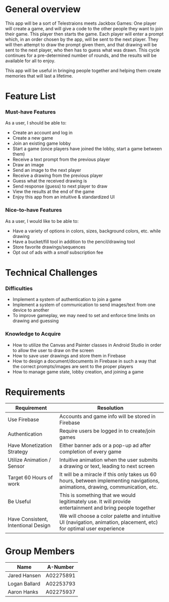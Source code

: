 # General overview
This app will be a sort of Telestraions meets Jackbox Games: One player will create a game, and will give a code to the other people they want to join their game. This player then  starts the game. Each player will enter a prompt which, in an order chosen by the app, will be sent to the next player. They will then attempt to draw the prompt given them, and that drawing will be sent to the next player, who then has to guess what was drawn. This cycle continues for a pre-determined number of rounds, and the results will be available for all to enjoy.

This app will be useful in bringing people together and helping them create memories that will last a lifetime.

# Feature List
### Must-have Features
As a user, I should be able to:
- Create an account and log in
- Create a new game
- Join an existing game lobby
- Start a game (once players have joined the lobby, start a game between them)
- Receive a text prompt from the previous player
- Draw an image
- Send an image to the next player
- Receive a drawing from the previous player
- Guess what the received drawing is
- Send response (guess) to next player to draw
- View the results at the end of the game
- Enjoy this app from an intuitive & standardized UI

### Nice-to-have Features
As a user, I would like to be able to:
- Have a variety of options in colors, sizes, background colors, etc. while drawing
- Have a bucket/fill tool in addition to the pencil/drawing tool
- Store favorite drawings/sequences
- Opt out of ads with a _small_ subscription fee

# Technical Challenges

### Difficulties
- Implement a system of authentication to join a game
- Implement a system of communication to send images/text from one device to another
- To improve gameplay, we may need to set and enforce time limits on drawing and guessing

### Knowledge to Acquire
- How to utilize the Canvas and Painter classes in Android Studio in order to allow the user to draw on the screen
- How to save user drawings and store them in Firebase
- How to design a document/documents in Firebase in such a way that the correct prompts/images are sent to the proper players
- How to manage game state, lobby creation, and joining a game


# Requirements
| Requirement | Resolution |
|-------|------|
| Use Firebase | Accounts and game info will be stored in Firebase |
| Authentication | Require users be logged in to create/join games |
| Have Monetization Strategy | Either banner ads or a pop-up ad after completion of every game |
| Utilize Animation / Sensor | Intuitive animation when the user submits a drawing or text, leading to next screen |
| Target 60 Hours of work | It will be a miracle if this only takes us 60 hours, between implementing navigations, animations, drawing, communication, etc. |
| Be Useful | This is something that we would legitimately use. It will provide entertainment and bring people together |
| Have Consistent, Intentional Design | We will choose a color palette and intuitive UI (navigation, animation, placement, etc) for optimal user experience |

# Group Members

| Name | A-Number |
|------|----------|
| Jared Hansen | A02275891 |
| Logan Ballard    | A02253793 |
| Aaron Hanks    | A02275937 |
